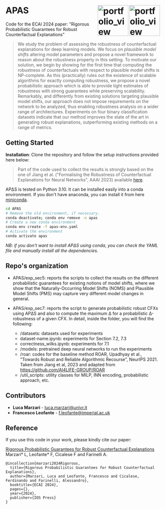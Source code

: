 # APAS  <img width="100" alt="portfolio_view" align="right" src="https://upload.wikimedia.org/wikipedia/commons/0/06/Imperial_College_London_new_logo.png"> <img width="100" alt="portfolio_view" align="right" src="https://isla-lab.github.io/images/slider/slider-image.svg"> 
Code for the ECAI 2024 paper: "Rigorous Probabilistic Guarantees for Robust Counterfactual Explanations"

> We study the problem of assessing the robustness of counterfactual explanations for deep learning models. We focus on *plausible model shifts* altering model parameters and propose a novel framework to reason about the robustness property in this setting. To motivate our solution, we begin by showing for the first time that computing the robustness of counterfactuals with respect to plausible model shifts is NP-complete. As this (practically) rules out the existence of scalable algorithms for exactly computing robustness, we propose a novel probabilistic approach which is able to provide tight estimates of robustness with strong guarantees while preserving scalability. Remarkably, and differently from existing solutions targeting plausible model shifts, our approach does not impose requirements on the network to be analyzed, thus enabling robustness analysis on a wider range of architectures. Experiments on four binary classification datasets indicate that our method improves the state of the art in generating robust explanations, outperforming existing methods on a range of metrics.

## Getting Started

**Installation**: Clone the repository and follow the setup instructions provided here below:
   > Part of the code used to collect the results is strongly based on the one of Jiang et al. ("Formalising the Robustness of Counterfactual Explanations for Neural Networks", AAAI 2023) available [here](https://github.com/junqi-jiang/robust-ce-inn).

   
APΔS is tested on Python 3.10. It can be installed easily into a conda environment. If you don't have anaconda, you can install it from here [miniconda](https://docs.conda.io/en/latest/miniconda.html).

```bash
cd APAS
# Remove the old environment, if necessary.
conda deactivate; conda env remove -n apas
# Create a new conda environment
conda env create -f apas-env.yaml
# Activate the environment
conda activate apas
```

*NB: if you don't want to install APΔS using conda, you can check the YAML file and manually install all the dependencies.*

## Repo's organization

- APAS/exp_sec5: reports the scripts to collect the results on the different probabilistic guarantees for existing notions of
model shifts, where we show that the Naturally-Occurring Model Shifts (NOMS) and Plausible Model Shifts (PMS) may capture very different
model changes in general.

- APAS/exp_sec7: reports the script to generate probabilistic robust CFXs using APΔS and also to compute the maximum Δ for a probabilistic Δ-robustness of a given CFX. In detail, inside the folder, you will find the following:
  - /datasets: datasets used for experiments
  - dataset-name.ipynb: experiments for Section 7.2, 7.3
  - correctness_wilks.ipynb: experiments for 7.1
  - /models: pretrained deep neural networks to run the experiments
  - /roar: codes for the baseline method ROAR, Upadhyay et al., "Towards Robust and Reliable Algorithmic Recourse", NeurIPS 2021. Taken from Jiang et al, 2023 and adapted from https://github.com/AI4LIFE-GROUP/ROAR
  - /util_scripts: utility classes for MILP, INN encoding, probabilistic approach, etc.


## Contributors
*  **Luca Marzari** - luca.marzari@univr.it
*  **Francesco Leofante** - f.leofante@imperial.ac.uk

## Reference
If you use this code in your work, please kindly cite our paper:

[Rigorous Probabilistic Guarantees for Robust Counterfactual Explanations]() 
Marzari* L, Leofante* F, Cicalese F and Farinelli A.
```
@incollection{marzari2024Rigorous,
  title={Rigorous Probabilistic Guarantees for Robust Counterfactual Explanations},
  author={Marzari, Luca and Leofante, Francesco and Cicalese, Ferdinando and Farinelli, Alessandro},
  booktitle={ECAI 2024},
  pages={},
  year={2024},
  publisher={IOS Press}
}
```

